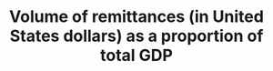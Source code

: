 ---
title: Volume  of  remittances  (in  United  States  dollars)  as  a  proportion  of  total  GDP
permalink: /17-3-2/
sdg_goal: 17
layout: indicator
indicator: 17.3.2
indicator_variable: vol_remit_pct_gdp
graph_title: null
graph_type_description: Line  graph
graph_status_notes: Graphed
variable_description: null
variable_notes: null
un_designated_tier: '1'
un_custodial_agency: World  Bank
target_id: '17.3'
has_metadata: false
goal_meta_link: 'http://unstats.un.org/sdgs/files/metadata-compilation/Metadata-Goal-17.pdf'
goal_meta_link_page: 9
indicator_name: Volume  of  remittances  (in  United  States  dollars)  as  a  proportion  of  total  GDP
target: >-
  Mobilize  additional  financial  resources  for  developing  countries  from  multiple  sources.
source_title: null
source_notes: null
published: true
actual_indicator_available: Personal  transfers  as  a  percentage  of  GDP
actual_indicator_available_description: >-
  Personal  transfers  (sometimes  called  remittances)  from  U.S.  resident  immigrants  to  foreign  residents
us_method_of_computation: 'Personal  transfers  divided  by  GDP,  expressed  as  a  percentage'
periodicity: Annual
time_period: 2000-2016
unit_of_measure: Percentage
date_of_national_source_publication: 9/2017
date_metadata_updated: 10/2017
scheduled_update_by_national_source: 12/2017
source_agency_staff_name: Andrew  Craig
source_agency_staff_email: Andrew.Craig@bea.gov
source_agency_survey_dataset: U.S.  International  Transactions  in  Secondary  Income
source_url: >-
  http://www.bea.gov/iTable/iTableHtml.cfm?reqid=62&step=6&isuri=1&6210=1&6200=62  

---